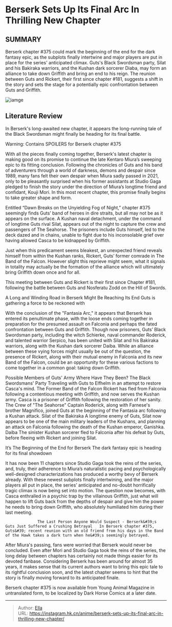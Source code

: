 # Berserk Sets Up Its Final Arc In Thrilling New Chapter


## SUMMARY 



  Berserk chapter #375 could mark the beginning of the end for the dark fantasy epic, as the subplots finally intertwine and major players are put in place for the series&#39; anticipated climax.   Guts&#39;s Black Swordsman party, Silat and his Bakiraka warriors, and the Kushan dark sorcerer Diaba, may form an alliance to take down Griffith and bring an end to his reign.   The reunion between Guts and Rickert, their first since chapter #181, suggests a shift in the story and sets the stage for a potentially epic confrontation between Guts and Griffith.  

![iamge](https://static1.srcdn.com/wordpress/wp-content/uploads/2023/11/berserk-chapter-375-header-1.jpg)

## Literature Review

In Berserk&#39;s long-awaited new chapter, it appears the long-running tale of the Black Swordsman might finally be heading for its final battle.




Warning: Contains SPOILERS for Berserk chapter #375




With all the pieces finally coming together, Berserk&#39;s latest chapter is making good on its promise to continue the late Kentaro Miura’s sweeping epic to its fitting conclusion. Following the chronicles of Guts and his band of adventurers through a world of darkness, demons and despair since 1989, many fans felt their own despair when Miura sadly passed in 2021, only to be pleasantly surprised when his former assistants at Studio Gaga pledged to finish the story under the direction of Miura’s longtime friend and confidant, Kouji Mori. In this most recent chapter, this promise finally begins to take greater shape and form.

Entitled “Dawn Breaks on the Unyielding Fog of Night,” chapter #375 seemingly finds Guts’ band of heroes in dire straits, but all may not be as it appears on the surface. A Kushan naval detachment, under the command of longtime Guts rival Silat, appears out of the night to capture the crew and passengers of The Seahorse. The prisoners include Guts himself, led to the deck dazed and in chains, unable to fight due to his inconsolable grief over having allowed Casca to be kidnapped by Griffith.




          

Just when this predicament seems bleakest, an unexpected friend reveals himself from within the Kushan ranks, Rickert, Guts’ former comrade in The Band of the Falcon. However slight this reprieve might seem, what it signals in totality may actually be the formation of the alliance which will ultimately bring Griffith down once and for all.



This meeting between Guts and Rickert is their first since Chapter #181, following the battle between Guts and Nosferatu Zodd on the Hill of Swords.





 A Long and Winding Road in Berserk Might Be Reaching Its End 
Guts is gathering a force to be reckoned with
          




With the conclusion of the &#34;Fantasia Arc,&#34; it appears that Berserk has entered its penultimate phase, with the loose ends coming together in preparation for the presumed assault on Falconia and perhaps the fated confrontation between Guts and Griffith. Though now prisoners, Guts’ Black Swordsman party, including the witch Schierke, naval commander Roderick, and talented warrior Serpico, has been united with Silat and his Bakiraka warriors, along with the Kushan dark sorcerer Daiba. While an alliance between these vying forces might usually be out of the question, the presence of Rickert, along with their mutual enemy in Falconia and its new Band of the Falcon, could be an opportunity for these various factions to come together in a common goal: taking down Griffith.

 Possible Members of Guts&#39; Army  Where Have They Been?   The Black Swordsmans&#39; Party  Traveling with Guts to Elfhelm in an attempt to restore Casca&#39;s mind.   The Former Band of the Falcon  Rickert has fled from Falconia following a contentious meeting with Griffith, and now serves the Kushan army. Casca is a prisoner of Griffith following the restoration of her sanity.   The Crew of &#34;The Seahorse&#34;  Captain Roderick, along with Farnese&#39;s brother Magnifico, joined Guts at the beginning of the Fantasia arc following a Kushan attack.   Silat of the Bakiraka  A longtime enemy of Guts, Silat now appears to be one of the main military leaders of the Kushans, and planning an attack on Falconia following the death of the Kushan emperor, Ganishka.   Daiba  The sinister Kushan sorcerer fled to Falconia after his defeat by Guts, before fleeing with Rickert and joining Silat.   








 It’s The Beginning of the End for Berserk 
The dark fantasy epic is heading for its final showdown
          

It has now been 11 chapters since Studio Gaga took the reins of the series, and, truly, their adherence to Miura’s naturalistic pacing and psychologically well-designed characterizations has produced a worthy bevy of Berserk already. With these newest subplots finally intertwining, and the major players all put in place, the series’ anticipated and no-doubt horrifically tragic climax is now being set into motion. The question now becomes, with Casca enthralled in a psychic trap by the villainous Griffith, just what will happen to lift Guts back from the depths of despair and give him the power he needs to bring down Griffith, who absolutely humiliated him during their last meeting.

                  The Last Person Anyone Would Suspect - Berserk&#39;s Guts Just Suffered a Crushing Betrayal   In Berserk chapter #375, Guts&#39; recent reunion with an old friend from his days in the Band of the Hawk takes a dark turn when he&#39;s seemingly betrayed.   




After Miura&#39;s passing, fans were worried that Berserk would never be concluded. Even after Mori and Studio Gaga took the reins of the series, the long delay between chapters has certainly not made things easier for its devoted fanbase. Considering Berserk has been around for almost 35 years, it makes sense that its current authors want to bring this epic tale to its rightful conclusion soon, and the latest chapter seems to hint that the story is finally moving forward to its anticipated finale.

Berserk chapter #375 is now available from Young Animal Magazine in untranslated form, to be localized by Dark Horse Comics at a later date.



---

> Author: [Ella](https://instagram.hk.cn/)  
> URL: https://instagram.hk.cn/anime/berserk-sets-up-its-final-arc-in-thrilling-new-chapter/  

